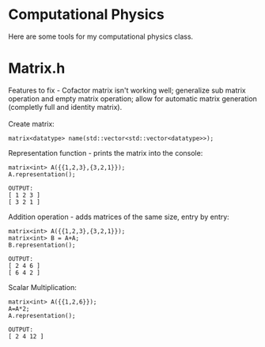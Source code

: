 # Computational Physics
Here are some tools for my computational physics class.
# Matrix.h
Features to fix - Cofactor matrix isn't working well; generalize sub matrix operation and empty matrix operation; allow for automatic matrix generation (completly full and identity matrix).</br></br>
Create matrix:
```
matrix<datatype> name(std::vector<std::vector<datatype>>);
```

Representation function - prints the matrix into the console:

```
matrix<int> A({{1,2,3},{3,2,1}});
A.representation();
```

```
OUTPUT:
[ 1 2 3 ]
[ 3 2 1 ]
```

Addition operation - adds matrices of the same size, entry by entry:
```
matrix<int> A({{1,2,3},{3,2,1}});
matrix<int> B = A+A;
B.representation();
```

```
OUTPUT:
[ 2 4 6 ]
[ 6 4 2 ]
```

Scalar Multiplication:
```
matrix<int> A({{1,2,6}});
A=A*2;
A.representation();
```

```
OUTPUT:
[ 2 4 12 ]
```
